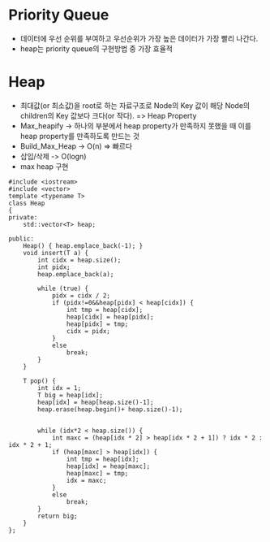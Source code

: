 # Priority Queue
* 데이터에 우선 순위를 부여하고 우선순위가 가장 높은 데이터가 가장 빨리 나간다.
* heap는 priority queue의 구현방법 중 가장 효율적
# Heap
* 최대값(or 최소값)을 root로 하는 자료구조로 Node의 Key 값이 해당 Node의 children의 Key 값보다 크다(or 작다). => Heap Property
* Max_heapify -> 하나의 부분에서 heap property가 만족하지 못했을 때 이를 heap property를 만족하도록 만드는 것
* Build_Max_Heap -> O(n) => 빠르다
* 삽입/삭제 -> O(logn)
* max heap 구현
~~~
#include <iostream>
#include <vector>
template <typename T>
class Heap
{
private:
    std::vector<T> heap;
    
public:
    Heap() { heap.emplace_back(-1); }
    void insert(T a) {
        int cidx = heap.size();
        int pidx;
        heap.emplace_back(a);
        
        while (true) {
            pidx = cidx / 2;
            if (pidx!=0&&heap[pidx] < heap[cidx]) {
                int tmp = heap[cidx];
                heap[cidx] = heap[pidx];
                heap[pidx] = tmp;
                cidx = pidx;
            }
            else
                break;
        }
    }
    
    T pop() {
        int idx = 1;
        T big = heap[idx];
        heap[idx] = heap[heap.size()-1];
        heap.erase(heap.begin()+ heap.size()-1);

        
        while (idx*2 < heap.size()) {
            int maxc = (heap[idx * 2] > heap[idx * 2 + 1]) ? idx * 2 : idx * 2 + 1;
            if (heap[maxc] > heap[idx]) {
                int tmp = heap[idx];
                heap[idx] = heap[maxc];
                heap[maxc] = tmp;
                idx = maxc;
            }
            else
                break;
        }
        return big;
    }
};
~~~
